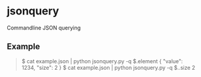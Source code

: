 jsonquery
=========

Commandline JSON querying

Example
-------
<blockquote>
$ cat example.json | python jsonquery.py -q $.element
{
    "value": 1234,
      "size": 2
}
$ cat example.json | python jsonquery.py -q $..size
2
</blockquote>
